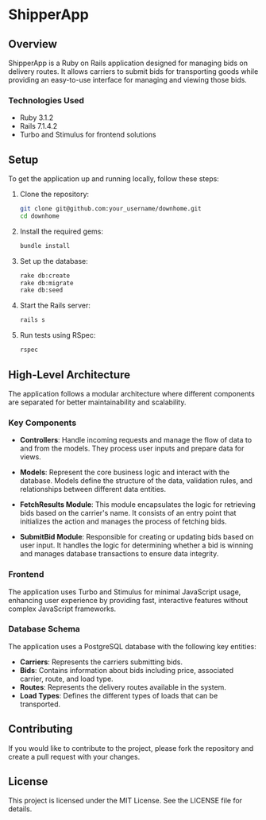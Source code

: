 
# ShipperApp

## Overview

ShipperApp is a Ruby on Rails application designed for managing bids on delivery routes. It allows carriers to submit bids for transporting goods while providing an easy-to-use interface for managing and viewing those bids. 

### Technologies Used

- Ruby 3.1.2
- Rails 7.1.4.2
- Turbo and Stimulus for frontend solutions

## Setup

To get the application up and running locally, follow these steps:

1. Clone the repository:
   ```bash
   git clone git@github.com:your_username/downhome.git
   cd downhome
   ```

2. Install the required gems:
   ```bash
   bundle install
   ```

3. Set up the database:
   ```bash
   rake db:create
   rake db:migrate
   rake db:seed
   ```

4. Start the Rails server:
   ```bash
   rails s
   ```

5. Run tests using RSpec:
   ```bash
   rspec
   ```

## High-Level Architecture

The application follows a modular architecture where different components are separated for better maintainability and scalability. 

### Key Components

- **Controllers**: Handle incoming requests and manage the flow of data to and from the models. They process user inputs and prepare data for views.

- **Models**: Represent the core business logic and interact with the database. Models define the structure of the data, validation rules, and relationships between different data entities.

- **FetchResults Module**: This module encapsulates the logic for retrieving bids based on the carrier's name. It consists of an entry point that initializes the action and manages the process of fetching bids.

- **SubmitBid Module**: Responsible for creating or updating bids based on user input. It handles the logic for determining whether a bid is winning and manages database transactions to ensure data integrity.

### Frontend

The application uses Turbo and Stimulus for minimal JavaScript usage, enhancing user experience by providing fast, interactive features without complex JavaScript frameworks.

### Database Schema

The application uses a PostgreSQL database with the following key entities:
- **Carriers**: Represents the carriers submitting bids.
- **Bids**: Contains information about bids including price, associated carrier, route, and load type.
- **Routes**: Represents the delivery routes available in the system.
- **Load Types**: Defines the different types of loads that can be transported.

## Contributing

If you would like to contribute to the project, please fork the repository and create a pull request with your changes.

## License

This project is licensed under the MIT License. See the LICENSE file for details.